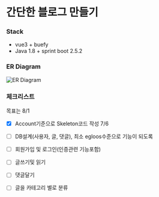 간단한 블로그 만들기
=============

### Stack
- vue3 + buefy
- Java 1.8 + sprint boot 2.5.2

### ER Diagram
![ER Diagram](https://user-images.githubusercontent.com/18114747/124394425-65299e00-dd3a-11eb-8519-73559a1059bb.jpg)

### 체크리스트
목표는 8/1

- [x] Account기준으로 Skeleton코드 작성 7/6
- [ ] DB설계(사용자, 글, 댓글), 최소 egloos수준으로 기능이 되도록
- [ ] 회원가입 및 로그인(인증관련 기능포함)
- [ ] 글쓰기및 읽기
- [ ] 댓글달기
- [ ] 글을 카테고리 별로 분류

